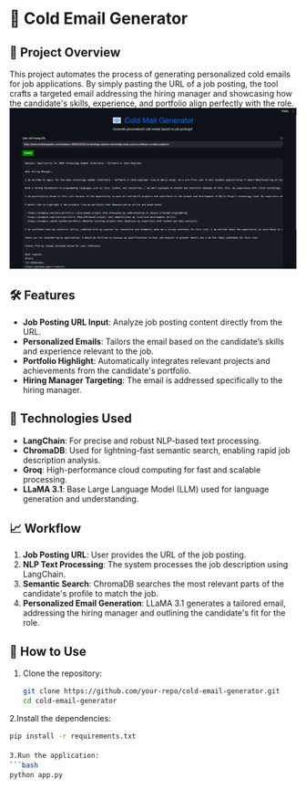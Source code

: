 # 🚀 Cold Email Generator

## 📘 Project Overview

This project automates the process of generating personalized cold emails for job applications. By simply pasting the URL of a job posting, the tool crafts a targeted email addressing the hiring manager and showcasing how the candidate's skills, experience, and portfolio align perfectly with the role.
![Alt text](https://github.com/r-rishit27/coldemail/blob/main/Screenshot%202024-08-31%20020645.png)
## 🛠️ Features

- **Job Posting URL Input**: Analyze job posting content directly from the URL.
- **Personalized Emails**: Tailors the email based on the candidate’s skills and experience relevant to the job.
- **Portfolio Highlight**: Automatically integrates relevant projects and achievements from the candidate's portfolio.
- **Hiring Manager Targeting**: The email is addressed specifically to the hiring manager.
  
## 🧠 Technologies Used

- **LangChain**: For precise and robust NLP-based text processing.
- **ChromaDB**: Used for lightning-fast semantic search, enabling rapid job description analysis.
- **Groq**: High-performance cloud computing for fast and scalable processing.
- **LLaMA 3.1**: Base Large Language Model (LLM) used for language generation and understanding.

## 📈 Workflow

1. **Job Posting URL**: User provides the URL of the job posting.
2. **NLP Text Processing**: The system processes the job description using LangChain.
3. **Semantic Search**: ChromaDB searches the most relevant parts of the candidate's profile to match the job.
4. **Personalized Email Generation**: LLaMA 3.1 generates a tailored email, addressing the hiring manager and outlining the candidate's fit for the role.

## 🚀 How to Use

1. Clone the repository:
   ```bash
   git clone https://github.com/your-repo/cold-email-generator.git
   cd cold-email-generator
   
2.Install the dependencies:
 ```bash
pip install -r requirements.txt

3.Run the application:
 ```bash
python app.py
